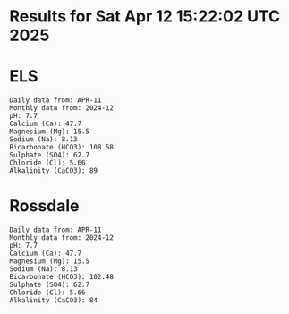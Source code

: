 # Results for Sat Apr 12 15:22:02 UTC 2025
# ELS
```
Daily data from: APR-11
Monthly data from: 2024-12
pH: 7.7
Calcium (Ca): 47.7
Magnesium (Mg): 15.5
Sodium (Na): 8.13
Bicarbonate (HCO3): 108.58
Sulphate (SO4): 62.7
Chloride (Cl): 5.66
Alkalinity (CaCO3): 89
```
# Rossdale
```
Daily data from: APR-11
Monthly data from: 2024-12
pH: 7.7
Calcium (Ca): 47.7
Magnesium (Mg): 15.5
Sodium (Na): 8.13
Bicarbonate (HCO3): 102.48
Sulphate (SO4): 62.7
Chloride (Cl): 5.66
Alkalinity (CaCO3): 84
```
